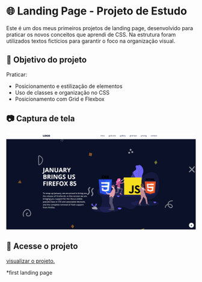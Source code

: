 # 🌐 Landing Page - Projeto de Estudo

Este é um dos meus primeiros projetos de landing page, desenvolvido para praticar os novos conceitos que aprendi de CSS. Na estrutura foram utilizados textos fictícios para garantir o foco na organização visual.


## 🎯 Objetivo do projeto
Praticar:
- Posicionamento e estilização de elementos
- Uso de classes e organização no CSS
- Posicionamento com Grid e Flexbox

## 📷 Captura de tela
![preview](assets/img/landingpagePreview.png)

## 🔗 Acesse o projeto
[ visualizar o projeto.]([https://seu-usuario.github.io/nome-do-repositorio/](https://alvarenga-io.github.io/landing-page))

*first landing page


